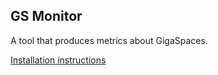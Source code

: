 GS Monitor
----------

A tool that produces metrics about GigaSpaces.

[Installation instructions](https://github.com/GigaSpaces-ProfessionalServices/AdminApiMonitor/wiki/Installation)